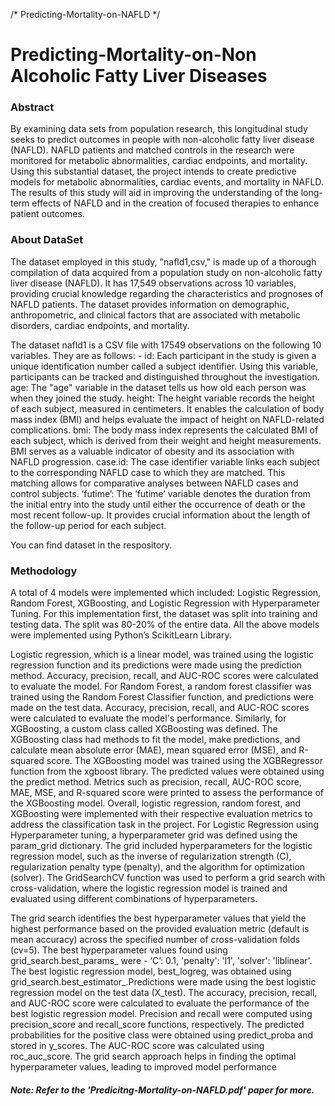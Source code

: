  /* Predicting-Mortality-on-NAFLD */
<h1>Predicting-Mortality-on-Non Alcoholic Fatty Liver Diseases</h1>

### Abstract

<p>By examining data sets from population research, this longitudinal study seeks to predict outcomes in people with non-alcoholic fatty liver disease (NAFLD). NAFLD patients and matched controls in the research were monitored for metabolic abnormalities, cardiac endpoints, and mortality. Using this substantial dataset, the project intends to create predictive models for metabolic abnormalities, cardiac events, and mortality in NAFLD. The results of this study will aid in improving the understanding of the long-term effects of NAFLD and in the creation of focused therapies to enhance patient outcomes.</p>

### About DataSet
<p>The dataset employed in this study, "nafld1,csv," is made up of a thorough compilation of data acquired from a population study on non-alcoholic fatty liver disease (NAFLD). It has 17,549 observations across 10 variables, providing crucial knowledge regarding the characteristics and prognoses of NAFLD patients. The dataset provides information on demographic, anthropometric, and clinical factors that are associated with metabolic disorders, cardiac endpoints, and mortality.</p>
<p>The dataset nafld1 is a CSV file with 17549 observations on the following 10 variables. They are as follows: - id: Each participant in the study is given a unique identification number called a subject identifier. Using this variable, participants can be tracked and distinguished throughout the investigation. age: The "age" variable in the dataset tells us how old each person was when they joined the study. height: The height variable records the height of each subject, measured in centimeters. It enables the calculation of body mass index (BMI) and helps evaluate the impact of height on NAFLD-related complications. bmi: The body mass index represents the calculated BMI of each subject, which is derived from their weight and height measurements. BMI serves as a valuable indicator of obesity and its association with NAFLD progression. case.id: The case identifier variable links each subject to the corresponding NAFLD case to which they are matched. This matching allows for comparative analyses between NAFLD cases and control subjects. ‘futime’: The ‘futime’ variable denotes the duration from the initial entry into the study until either the occurrence of death or the most recent follow-up. It provides crucial information about the length of the follow-up period for each subject. </p>
You can find dataset in the respository.

### Methodology

<div> <p>A total of 4 models were implemented which included:
Logistic Regression, Random Forest, XGBoosting, and Logistic Regression with Hyperparameter Tuning.
For this implementation first, the dataset was split into training and testing data. The split was 80-20% of
the entire data.
All the above models were implemented using Python’s ScikitLearn Library. </p>
<p>Logistic regression, which is a linear model, was trained using the logistic regression function and its predictions were made using the prediction method. Accuracy, precision, recall, and AUC-ROC scores were calculated to evaluate the model. For Random Forest, a random forest classifier was trained using the Random Forest Classifier function, and predictions were made on the test data. Accuracy, precision, recall, and AUC-ROC scores were calculated to evaluate the model's performance. Similarly, for XGBoosting, a custom class called XGBoosting was defined. The XGBoosting class had methods to fit the model, make predictions, and calculate mean absolute error (MAE), mean squared error (MSE), and R-squared score. The XGBoosting model was trained using the XGBRegressor function from the xgboost library. The predicted values were obtained using the predict method. Metrics such as precision, recall, AUC-ROC score, MAE, MSE, and R-squared score were printed to assess the performance of the XGBoosting model. Overall, logistic regression, random forest, and XGBoosting were implemented with their respective evaluation metrics to address the classification task in the project.
For Logistic Regression using Hyperparameter tuning, a hyperparameter grid was defined using the param_grid dictionary. The grid included hyperparameters for the logistic regression model, such as the inverse of regularization strength (C), regularization penalty type (penalty), and the algorithm for optimization (solver). The GridSearchCV function was used to perform a grid search with cross-validation, where the logistic regression model is trained and evaluated using different combinations of hyperparameters. </p>
<p>The grid search identifies the best hyperparameter values that yield the highest performance based on the provided evaluation metric (default is mean accuracy) across the specified number of cross-validation folds (cv=5).
The best hyperparameter values found using grid_search.best_params_ were - ‘C’: 0.1, 'penalty': 'l1', 'solver': 'liblinear'. The best logistic regression model, best_logreg, was obtained using grid_search.best_estimator_.Predictions were made using the best logistic regression model on the test data (X_test). The accuracy, precision, recall, and AUC-ROC score were calculated to evaluate the performance of the best logistic regression model. Precision and recall were computed using precision_score and recall_score functions, respectively. The predicted probabilities for the positive class were obtained using predict_proba and stored in y_scores. The AUC-ROC score was calculated using roc_auc_score.
The grid search approach helps in finding the optimal hyperparameter values, leading to improved model performance
</p>

##### Note: Refer to the 'Predicitng-Mortality-on-NAFLD.pdf' paper for more.

